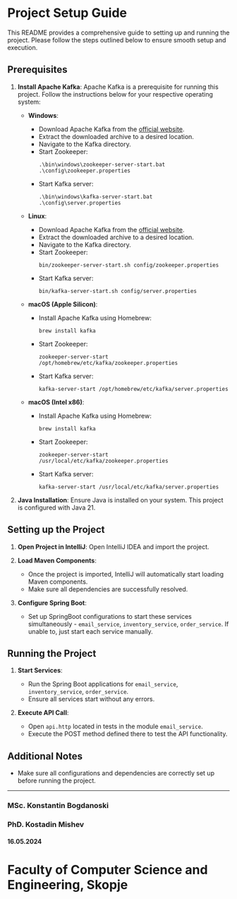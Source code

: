 # Project Setup Guide

This README provides a comprehensive guide to setting up and running the project. Please follow the steps outlined below to ensure smooth setup and execution.

## Prerequisites
1. **Install Apache Kafka**: Apache Kafka is a prerequisite for running this project. Follow the instructions below for your respective operating system:

    - **Windows**:
        - Download Apache Kafka from the [official website](https://kafka.apache.org/downloads).
        - Extract the downloaded archive to a desired location.
        - Navigate to the Kafka directory.
        - Start Zookeeper:
            ```
            .\bin\windows\zookeeper-server-start.bat .\config\zookeeper.properties
            ```
        - Start Kafka server:
            ```
            .\bin\windows\kafka-server-start.bat .\config\server.properties
            ```

    - **Linux**:
        - Download Apache Kafka from the [official website](https://kafka.apache.org/downloads).
        - Extract the downloaded archive to a desired location.
        - Navigate to the Kafka directory.
        - Start Zookeeper:
            ```
            bin/zookeeper-server-start.sh config/zookeeper.properties
            ```
        - Start Kafka server:
            ```
            bin/kafka-server-start.sh config/server.properties
            ```

    - **macOS (Apple Silicon)**:
        - Install Apache Kafka using Homebrew:
            ```
            brew install kafka
            ```
        - Start Zookeeper:
            ```
            zookeeper-server-start /opt/homebrew/etc/kafka/zookeeper.properties
            ```
        - Start Kafka server:
            ```
            kafka-server-start /opt/homebrew/etc/kafka/server.properties
            ```

    - **macOS (Intel x86)**:
        - Install Apache Kafka using Homebrew:
            ```
            brew install kafka
            ```
        - Start Zookeeper:
            ```
            zookeeper-server-start /usr/local/etc/kafka/zookeeper.properties
            ```
        - Start Kafka server:
            ```
            kafka-server-start /usr/local/etc/kafka/server.properties
            ```

2. **Java Installation**: Ensure Java is installed on your system. This project is configured with Java 21.

## Setting up the Project
1. **Open Project in IntelliJ**: Open IntelliJ IDEA and import the project.

2. **Load Maven Components**:
    - Once the project is imported, IntelliJ will automatically start loading Maven components.
    - Make sure all dependencies are successfully resolved.

3. **Configure Spring Boot**:
    - Set up SpringBoot configurations to start these services simultaneously - `email_service`, `inventory_service`, `order_service`.
If unable to, just start each service manually.

## Running the Project
1. **Start Services**:
    - Run the Spring Boot applications for `email_service`, `inventory_service`, `order_service`.
    - Ensure all services start without any errors.

2. **Execute API Call**:
    - Open `api.http` located in tests in the module `email_service`.
    - Execute the POST method defined there to test the API functionality.

## Additional Notes
- Make sure all configurations and dependencies are correctly set up before running the project.

---
### MSc. Konstantin Bogdanoski
### PhD. Kostadin Mishev
#### 16.05.2024
# Faculty of Computer Science and Engineering, Skopje